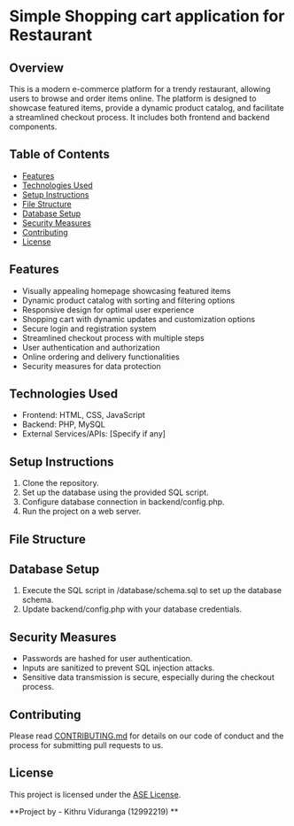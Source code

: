 # Simple Shopping cart application for Restaurant

## Overview

This is a modern e-commerce platform for a trendy restaurant, allowing users to browse and order items online. The platform is designed to showcase featured items, provide a dynamic product catalog, and facilitate a streamlined checkout process. It includes both frontend and backend components.

## Table of Contents

- [Features](#features)
- [Technologies Used](#technologies-used)
- [Setup Instructions](#setup-instructions)
- [File Structure](#file-structure)
- [Database Setup](#database-setup)
- [Security Measures](#security-measures)
- [Contributing](#contributing)
- [License](#license)

## Features

- Visually appealing homepage showcasing featured items
- Dynamic product catalog with sorting and filtering options
- Responsive design for optimal user experience
- Shopping cart with dynamic updates and customization options
- Secure login and registration system
- Streamlined checkout process with multiple steps
- User authentication and authorization
- Online ordering and delivery functionalities
- Security measures for data protection

## Technologies Used

- Frontend: HTML, CSS, JavaScript
- Backend: PHP, MySQL
- External Services/APIs: [Specify if any]

## Setup Instructions

1. Clone the repository.
2. Set up the database using the provided SQL script.
3. Configure database connection in backend/config.php.
4. Run the project on a web server.

## File Structure

## Database Setup

1. Execute the SQL script in /database/schema.sql to set up the database schema.
2. Update backend/config.php with your database credentials.

## Security Measures

- Passwords are hashed for user authentication.
- Inputs are sanitized to prevent SQL injection attacks.
- Sensitive data transmission is secure, especially during the checkout process.

## Contributing

Please read [CONTRIBUTING.md](CONTRIBUTING.md) for details on our code of conduct and the process for submitting pull requests to us.

## License

This project is licensed under the [ASE License](LICENSE). 

**Project by - Kithru Viduranga (12992219) **
